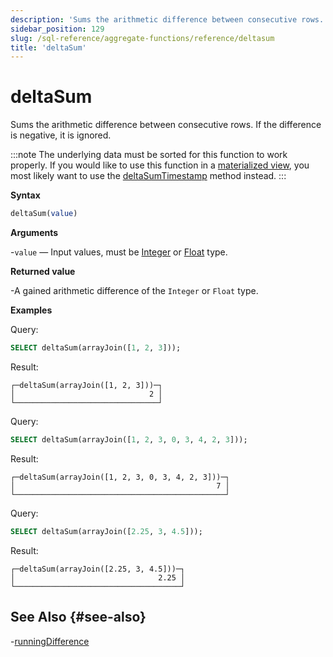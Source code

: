 ```yaml
---
description: 'Sums the arithmetic difference between consecutive rows.'
sidebar_position: 129
slug: /sql-reference/aggregate-functions/reference/deltasum
title: 'deltaSum'
---
```


# deltaSum

Sums the arithmetic difference between consecutive rows. If the difference is negative, it is ignored.

:::note
The underlying data must be sorted for this function to work properly. If you would like to use this function in a [materialized view](/sql-reference/statements/create/view#materialized-view), you most likely want to use the [deltaSumTimestamp](/sql-reference/aggregate-functions/reference/deltasumtimestamp) method instead.
:::

**Syntax**

```sql
deltaSum(value)
```

**Arguments**

-`value` — Input values, must be [Integer](../../data-types/int-uint.md) or [Float](../../data-types/float.md) type.

**Returned value**

-A gained arithmetic difference of the `Integer` or `Float` type.

**Examples**

Query:

```sql
SELECT deltaSum(arrayJoin([1, 2, 3]));
```

Result:

```text
┌─deltaSum(arrayJoin([1, 2, 3]))─┐
│                              2 │
└────────────────────────────────┘
```

Query:

```sql
SELECT deltaSum(arrayJoin([1, 2, 3, 0, 3, 4, 2, 3]));
```

Result:

```text
┌─deltaSum(arrayJoin([1, 2, 3, 0, 3, 4, 2, 3]))─┐
│                                             7 │
└───────────────────────────────────────────────┘
```

Query:

```sql
SELECT deltaSum(arrayJoin([2.25, 3, 4.5]));
```

Result:

```text
┌─deltaSum(arrayJoin([2.25, 3, 4.5]))─┐
│                                2.25 │
└─────────────────────────────────────┘
```

## See Also {#see-also}

-[runningDifference](/sql-reference/functions/other-functions#runningDifference)

